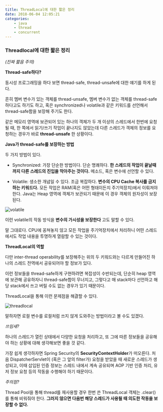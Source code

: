 ```yaml
---
title: ThreadLocal에 대한 짧은 정리
date: 2018-06-04 12:05:21
categories:
    - java
    - thread
    - concurrent
---
```


### Threadlocal에 대한 짧은 정리

*(진짜 짧음 주의)*

**Thread-safe하다?**

동시성 프로그래밍을 하다 보면 thread-safe, thread-unsafe에 대한 얘기를 하게 된다. 

흔히 멤버 변수가 있는 객체를 thread-unsafe, 멤버 변수가 없는 객체를 thread-safe하다고도 하기도 하고, 혹은 synchronized나 volatile과 같은 키워드를 선언해서 thread-safe함을 보장해 주기도 한다. 

같은 메모리 영역에 보관되어 있는 하나의 객체가 두 개 이상의 스레드에서 한번에 요청될 때, 한 쪽에서 읽기/쓰기 작업이 끝나지도 않았는데 다른 스레드가 객체의 정보를 요청하는 경우가 바로 **thread-unsafe** 한 상황이다. 

**Java가 thread-safe를 보장하는 방법**

두 가지 방법이 있다. 

* Synchronized: 가장 단순한 방법이다. 단순 명쾌하다. **한 스레드의 작업이 끝날때까지 다른 스레드의 진입을 막아주는 것이다.** 메소드, 혹은 변수에 선언할 수 있다. 

* Volatile: 생소한 개념일 수 있다. 조금 복잡하다. **변수의 CPU Cache 복사를 금지하는 키워드다.** 모든 작업은 RAM(혹은 어떤 형태이든지 주기억장치)에서 이뤄져야 한다. Java는 Heap 영역에 객체가 보관되기 때문에 이 경우 객체의 원자성이 보장된다. 

![volatile](http://thswave.github.io/assets/media/0308.jpg)

이런 volatile의 작동 방식을 **변수의 가시성을 보장한다** 고도 말할 수 있다. 

말 그대로다. CPU에 꽁쳐놓지 않고 모든 작업을 주기억장치에서 처리하니 어떤 스레드에서도 작업 내용을 투명하게 열람할 수 있는 것이다. 

**ThreadLocal의 역할**

다만 inter-thread operability를 보장해주는 위의 두 키워드와는 다르게 만들어진 하나의 스레드 전역에서 공유되어야 할 정보가 있다. 

이런 정보들을 thread-safe하게 구현하려면 복잡성이 수반되는데, 단순히 heap 영역에 보관해 공유하자니 thread-safe함이 무너지고, 그렇다고 매 stack마다 선언하고 해당 stack에서 쓰고 버릴 수도 없는 경우가 있기 때문이다. 

ThreadLocal을 통해 이런 문제점을 해겷할 수 있다. 

![threadlocal](http://cfs14.tistory.com/image/36/tistory/2009/02/13/15/44/499516b885314)

말하자면 로컬 변수를 로컬처럼 쓰지 않게 도와주는 방법이라고 볼 수도 있겠다. 

*쓰임새?*

하나의 스레드가 열린 상태에서 다양한 요청을 처리하고, 또 그에 따른 정보들을 공유해야 하는 상황에 대해 생각해보면 좋을 것 같다. 

가장 쉽게 생각하자면 Spring Security의 **SecurityContextHolder**가 떠오른다. 처음 DispatcherServlet이 (혹은 그 앞의 filter가) 요청을 받았을 때 새로운 스레드가 생성되고, 이때 삽입된 인증 정보는 스레드 내에서 계속 공유되며 AOP 기반 인증 처리, 유저 정보 요청 등의 작동을 수행해야 하기 때문이다. 

*주의점?*

Thread Pool을 통해 thread를 재사용할 경우 한번 쓴 ThreadLocal 객체는 .clear() 를 통해 비워줘야 한다. **그러지 않으면 다음번 해당 스레드가 사용될 때 의도한 작동을 보장할 수 없다.**

